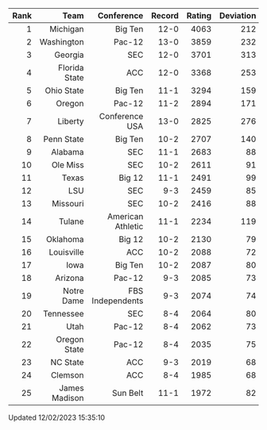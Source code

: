 | Rank  | Team                 | Conference           | Record   | Rating | Deviation |
| ---:  | ---:                 | ---:                 | ---:     | ---:   | ---:      |
| 1     | Michigan             | Big Ten              | 12-0     | 4063   | 212       |
| 2     | Washington           | Pac-12               | 13-0     | 3859   | 232       |
| 3     | Georgia              | SEC                  | 12-0     | 3701   | 313       |
| 4     | Florida State        | ACC                  | 12-0     | 3368   | 253       |
| 5     | Ohio State           | Big Ten              | 11-1     | 3294   | 159       |
| 6     | Oregon               | Pac-12               | 11-2     | 2894   | 171       |
| 7     | Liberty              | Conference USA       | 13-0     | 2825   | 276       |
| 8     | Penn State           | Big Ten              | 10-2     | 2707   | 140       |
| 9     | Alabama              | SEC                  | 11-1     | 2683   | 88        |
| 10    | Ole Miss             | SEC                  | 10-2     | 2611   | 91        |
| 11    | Texas                | Big 12               | 11-1     | 2491   | 99        |
| 12    | LSU                  | SEC                  | 9-3      | 2459   | 85        |
| 13    | Missouri             | SEC                  | 10-2     | 2416   | 88        |
| 14    | Tulane               | American Athletic    | 11-1     | 2234   | 119       |
| 15    | Oklahoma             | Big 12               | 10-2     | 2130   | 79        |
| 16    | Louisville           | ACC                  | 10-2     | 2088   | 72        |
| 17    | Iowa                 | Big Ten              | 10-2     | 2087   | 80        |
| 18    | Arizona              | Pac-12               | 9-3      | 2085   | 73        |
| 19    | Notre Dame           | FBS Independents     | 9-3      | 2074   | 74        |
| 20    | Tennessee            | SEC                  | 8-4      | 2064   | 80        |
| 21    | Utah                 | Pac-12               | 8-4      | 2062   | 73        |
| 22    | Oregon State         | Pac-12               | 8-4      | 2035   | 75        |
| 23    | NC State             | ACC                  | 9-3      | 2019   | 68        |
| 24    | Clemson              | ACC                  | 8-4      | 1985   | 68        |
| 25    | James Madison        | Sun Belt             | 11-1     | 1972   | 82        |

Updated 12/02/2023 15:35:10
